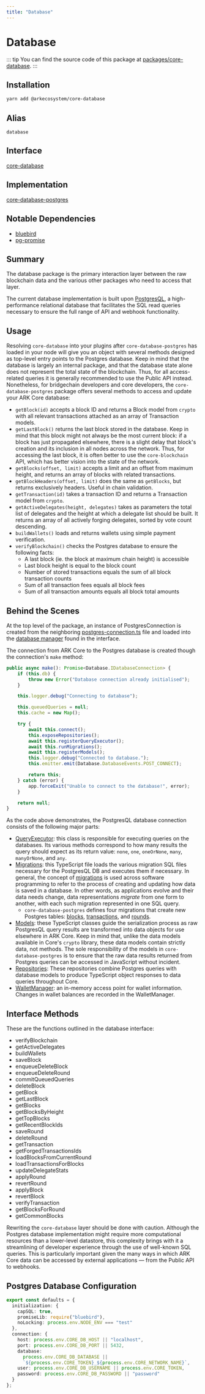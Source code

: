 ```yaml
---
title: "Database"
---
```


# Database

::: tip
You can find the source code of this package at [packages/core-database](https://github.com/ARKEcosystem/core/tree/develop/packages/core-database).
:::

## Installation

```bash
yarn add @arkecosystem/core-database
```

## Alias

`database`

## Interface

[core-database](https://github.com/ARKEcosystem/core/tree/develop/packages/core-database)

## Implementation

[core-database-postgres](https://github.com/ARKEcosystem/core/tree/develop/packages/core-database-postgres)

## Notable Dependencies

- [bluebird](https://github.com/petkaantonov/bluebird)
- [pg-promise](https://github.com/vitaly-t/pg-promise)

## Summary

The database package is the primary interaction layer between the raw blockchain data and the various other packages who need to access that layer.

The current database implementation is built upon [PostgresQL](https://www.postgresql.org/), a high-performance relational database that facilitates the SQL read queries necessary to ensure the full range of API and webhook functionality.

## Usage

Resolving `core-database` into your plugins after `core-database-postgres` has loaded in your node will give you an object with several methods designed as top-level entry points to the Postgres database. Keep in mind that the database is largely an internal package, and that the database state alone does not represent the total state of the blockchain. Thus, for all access-related queries it is generally recommended to use the Public API instead. Nonetheless, for bridgechain developers and core developers, the `core-database-postgres` package offers several methods to access and update your ARK Core database:

- `getBlock(id)` accepts a block ID and returns a Block model from `crypto` with all relevant transactions attached as an array of Transaction models.
- `getLastBlock()` returns the last block stored in the database. Keep in mind that this block might not always be the most current block: if a block has just propagated elsewhere, there is a slight delay that block's creation and its inclusion in all nodes across the network. Thus, for accessing the last block, it is often better to use the `core-blockchain` API, which has better vision into the state of the network.
- `getBlocks(offset, limit)` accepts a limit and an offset from maximum height, and returns an array of blocks with related transactions.
- `getBlockHeaders(offset, limit)` does the same as `getBlocks`, but returns exclusively headers. Useful in chain validation.
- `getTransaction(id)` takes a transaction ID and returns a Transaction model from `crypto`.
- `getActiveDelegates(height, delegates)` takes as parameters the total list of delegates and the height at which a delegate list should be built. It returns an array of all actively forging delegates, sorted by vote count descending.
- `buildWallets()` loads and returns wallets using simple payment verification.
- `verifyBlockchain()` checks the Postgres database to ensure the following facts:
  - A last block (ie. the block at maximum chain height) is accessible
  - Last block height is equal to the block count
  - Number of stored transactions equals the sum of all block transaction counts
  - Sum of all transaction fees equals all block fees
  - Sum of all transaction amounts equals all block total amounts

## Behind the Scenes

At the top level of the package, an instance of PostgresConnection is created from the neighboring [postgres-connection.ts](https://github.com/ARKEcosystem/core/blob/develop/packages/core-database-postgres/src/postgres-connection.ts) file and loaded into the [database manager](https://github.com/ARKEcosystem/core/blob/develop/packages/core-database/src/manager.ts) found in the interface.

The connection from ARK Core to the Postgres database is created though the connection's `make` method:

```ts
public async make(): Promise<Database.IDatabaseConnection> {
    if (this.db) {
        throw new Error("Database connection already initialised");
    }

    this.logger.debug("Connecting to database");

    this.queuedQueries = null;
    this.cache = new Map();

    try {
        await this.connect();
        this.exposeRepositories();
        await this.registerQueryExecutor();
        await this.runMigrations();
        await this.registerModels();
        this.logger.debug("Connected to database.");
        this.emitter.emit(Database.DatabaseEvents.POST_CONNECT);

        return this;
    } catch (error) {
        app.forceExit("Unable to connect to the database!", error);
    }

    return null;
}
```

As the code above demonstrates, the PostgresQL database connection consists of the following major parts:

- [QueryExecutor](https://github.com/ARKEcosystem/core/blob/develop/packages/core-database-postgres/src/sql/query-executor.ts): this class is responsible for executing queries on the databases. Its various methods correspond to how many results the query should expect as its return value: `none`, `one`, `oneOrNone`, `many`, `manyOrNone`, and `any`.
- [Migrations](https://github.com/ARKEcosystem/core/blob/develop/packages/core-database-postgres/src/migrations/index.ts): this TypeScript file loads the various migration SQL files necessary for the PostgresQL DB and executes them if necessary. In general, the concept of [migrations](https://en.wikipedia.org/wiki/Schema_migration) is used across software programming to refer to the process of creating and updating how data is saved in a database. In other words, as applications evolve and their data needs change, data representations _migrate_ from one form to another, with each such migration represented in one SQL query.
  - `core-database-postgres` defines four migrations that create new Postgres tables: [blocks](https://github.com/ARKEcosystem/core/blob/develop/packages/core-database-postgres/lib/migrations/20180305300000-create-blocks-table.sql), [transactions](https://github.com/ARKEcosystem/core/blob/develop/packages/core-database-postgres/lib/migrations/20180305400000-create-transactions-table.sql), and [rounds](https://github.com/ARKEcosystem/core/blob/develop/packages/core-database-postgres/lib/migrations/20180305200000-create-rounds-table.sql).
- [Models](https://github.com/ARKEcosystem/core/tree/develop/packages/core-database-postgres/src/models): these TypeScript classes guide the serialization process as raw PostgresQL query results are transformed into data objects for use elsewhere in ARK Core. Keep in mind that, unlike the data models available in Core's `crypto` library, these data models contain strictly data, not methods. The sole responsibility of the models in `core-database-postgres` is to ensure that the raw data results returned from Postgres queries can be accessed in JavaScript without incident.
- [Repositories](https://github.com/ARKEcosystem/core/tree/develop/packages/core-database-postgres/src/repositories): These repositories combine Postgres queries with database models to produce TypeScript object responses to data queries throughout Core.
- [WalletManager](https://github.com/ARKEcosystem/core/blob/develop/packages/core-database/src/wallet-manager.ts): an in-memory access point for wallet information. Changes in wallet balances are recorded in the WalletManager.

## Interface Methods

These are the functions outlined in the database interface:

- verifyBlockchain
- getActiveDelegates
- buildWallets
- saveBlock
- enqueueDeleteBlock
- enqueueDeleteRound
- commitQueuedQueries
- deleteBlock
- getBlock
- getLastBlock
- getBlocks
- getBlocksByHeight
- getTopBlocks
- getRecentBlockIds
- saveRound
- deleteRound
- getTransaction
- getForgedTransactionsIds
- loadBlocksFromCurrentRound
- loadTransactionsForBlocks
- updateDelegateStats
- applyRound
- revertRound
- applyBlock
- revertBlock
- verifyTransaction
- getBlocksForRound
- getCommonBlocks

Rewriting the `core-database` layer should be done with caution. Although the Postgres database implementation might require more computational resources than a lower-level datastore, this complexity brings with it a streamlining of developer experience through the use of well-known SQL queries. This is particularly important given the many ways in which ARK Core data can be accessed by external applications — from the Public API to webhooks.

## Postgres Database Configuration

```ts
export const defaults = {
  initialization: {
    capSQL: true,
    promiseLib: require("bluebird"),
    noLocking: process.env.NODE_ENV === "test"
  },
  connection: {
    host: process.env.CORE_DB_HOST || "localhost",
    port: process.env.CORE_DB_PORT || 5432,
    database:
      process.env.CORE_DB_DATABASE ||
      `${process.env.CORE_TOKEN}_${process.env.CORE_NETWORK_NAME}`,
    user: process.env.CORE_DB_USERNAME || process.env.CORE_TOKEN,
    password: process.env.CORE_DB_PASSWORD || "password"
  }
};
```
